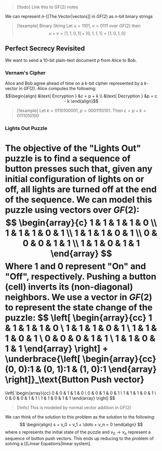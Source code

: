 >[!todo] Link this to GF(2) notes

We can represent $n$-[[The Vector|vectors]] in $GF(2)$ as $n$-bit binary strings

> [!example] Binary String
> Let $u = 1101$, $v = 0111$ over $GF(2)$ then
> $$
> u + v = [1, 1, 0, 1] + [0, 1, 1, 1] = [1, 0, 1, 0]
> $$

## Perfect Secrecy Revisited

We want to send a 10-bit plain-text document $p$ from Alice to Bob.

### Vernam's Cipher

Alice and Bob agree ahead of time on a $k$-bit cipher represented by a $k$-vector in $GF(2)$. Alice computes the following:
$$\begin{align}
&\text{ Encryption } &c = p + k \\
&\text{ Decryption } &p = c - k
\end{align}$$
> [!example]
> Let $k = 0110100001, \; p = 0001110101$. Then $c = p + k = 0111010100$

### Lights Out Puzzle

The objective of the "Lights Out"  puzzle is to find a sequence of button presses such that, given any initial configuration of lights on or off, all lights are turned off at the end of the sequence. We can model this puzzle using vectors over $GF(2)$:
$$
\begin{array}{c}
1 & 1 & 1 & 1 & 0 \\
1 & 1 & 1 & 0 & 1 \\
1 & 1 & 1 & 0 & 1 \\
0 & 0 & 0 & 1 & 1 \\
1 & 1 & 0 & 1 & 1
\end{array}
$$
Where 1 and 0 represent "On" and "Off", respectively. Pushing a button (cell) inverts its (non-diagonal) neighbors. We use a vector in $GF(2)$ to represent the **state change** of the puzzle:
$$
\left[ \begin{array}{cc}
1 & 1 & 1 & 1 & 0 \\
1 & 1 & 1 & 0 & 1 \\
1 & 1 & 1 & 0 & 1 \\
0 & 0 & 0 & 1 & 1 \\
1 & 1 & 0 & 1 & 1
\end{array} \right]
+
\underbrace{\left[ \begin{array}{cc}
(0, 0):1 & (0, 1):1 & (1, 0):1
\end{array} \right]}_\text{Button Push vector}
=
\left[ \begin{array}{cc}
0 & 0 & 1 & 1 & 0 \\
0 & 0 & 1 & 0 & 1 \\
1 & 1 & 1 & 0 & 1 \\
0 & 0 & 0 & 1 & 1 \\
1 & 1 & 0 & 1 & 1
\end{array} \right]
$$
>[!info]
>This is modeled by normal vector addition in $GF(2)$

We can think of the solution to this problem as the solution to the following:
$$
\begin{align}
s + v_0 + v_1 + \dots + v_n = 0
\end{align}
$$
where $s$ represents the initial state of the puzzle and $v_0 \to v_n$ represent a sequence of button push vectors. This ends up reducing to the problem of solving a [[Linear Equations|linear system].